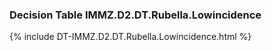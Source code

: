 ### Decision Table IMMZ.D2.DT.Rubella.Lowincidence
{% include DT-IMMZ.D2.DT.Rubella.Lowincidence.html %}

